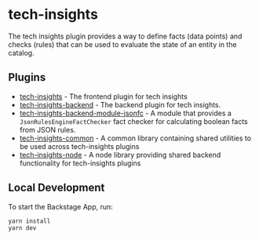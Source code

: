 # tech-insights

The tech insights plugin provides a way to define facts (data points) and checks (rules) that can be used to evaluate the state of an entity in the catalog.

## Plugins

- [tech-insights](./plugins/tech-insights/README.md) - The frontend plugin for tech insights
- [tech-insights-backend](./plugins/tech-insights-backend/README.md) - The backend plugin for tech insights.
- [tech-insights-backend-module-jsonfc](./plugins/tech-insights-backend-module-jsonfc/README.md) - A module that provides a `JsonRulesEngineFactChecker` fact checker for calculating boolean facts from JSON rules.
- [tech-insights-common](./plugins/tech-insights-common/README.md) - A common library containing shared utilities to be used across tech-insights plugins
- [tech-insights-node](./plugins/tech-insights-node/README.md) - A node library providing shared backend functionality for tech-insights plugins

## Local Development

To start the Backstage App, run:

```sh
yarn install
yarn dev
```
